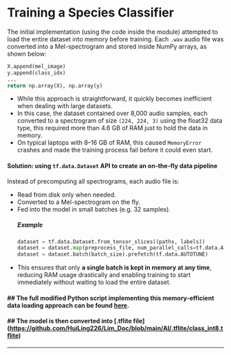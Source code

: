# Training a Species Classifier

The initial implementation (using the code inside the module) attempted to load the entire dataset into memory before training. Each `.wav` audio file was converted into a Mel-spectrogram and stored inside NumPy arrays, as shown below:
```python
X.append(mel_image)
y.append(class_idx)
...
return np.array(X), np.array(y)
```
- While this approach is straightforward, it quickly becomes inefficient when dealing with large datasets. 
- In this case, the dataset contained over 8,000 audio samples, each converted to a spectrogram of size `(224, 224, 3)` using the float32 data type, this required more than 4.6 GB of RAM just to hold the data in memory. 
- On typical laptops with 8–16 GB of RAM, this caused `MemoryError` crashes and made the training process fail before it could even start.

#### Solution: using `tf.data.Dataset` API to create an on-the-fly data pipeline
Instead of precomputing all spectrograms, each audio file is:
- Read from disk only when needed.
- Converted to a Mel-spectrogram on the fly.
- Fed into the model in small batches (e.g. 32 samples).
  ##### Example
  ```python
  dataset = tf.data.Dataset.from_tensor_slices((paths, labels))
  dataset = dataset.map(preprocess_file, num_parallel_calls=tf.data.AUTOTUNE)
  dataset = dataset.batch(batch_size).prefetch(tf.data.AUTOTUNE)
  ```
- This ensures that only **a single batch is kept in memory at any time**, reducing RAM usage drastically and enabling training to start immediately without waiting to load the entire dataset.

#### ## The full modified Python script implementing this memory-efficient data loading approach can be found [here](https://github.com/HuiLing226/Lim_Doc/blob/da058006d96ac7d6283e28457b0bb8b18b7ced84/AI/.py/species_modified.py).

#### ## The model is then converted into [.tflite file] (https://github.com/HuiLing226/Lim_Doc/blob/main/AI/.tflite/class_int8.tflite)
---





